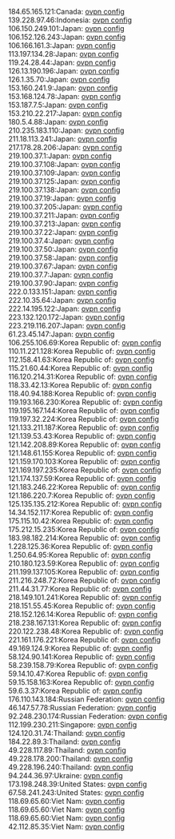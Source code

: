 184.65.165.121:Canada: [ovpn config](vpn/184_65_165_121.ovpn)  
139.228.97.46:Indonesia: [ovpn config](vpn/139_228_97_46.ovpn)  
106.150.249.101:Japan: [ovpn config](vpn/106_150_249_101.ovpn)  
106.152.126.243:Japan: [ovpn config](vpn/106_152_126_243.ovpn)  
106.166.161.3:Japan: [ovpn config](vpn/106_166_161_3.ovpn)  
113.197.134.28:Japan: [ovpn config](vpn/113_197_134_28.ovpn)  
119.24.28.44:Japan: [ovpn config](vpn/119_24_28_44.ovpn)  
126.13.190.196:Japan: [ovpn config](vpn/126_13_190_196.ovpn)  
126.1.35.70:Japan: [ovpn config](vpn/126_1_35_70.ovpn)  
153.160.241.9:Japan: [ovpn config](vpn/153_160_241_9.ovpn)  
153.168.124.78:Japan: [ovpn config](vpn/153_168_124_78.ovpn)  
153.187.7.5:Japan: [ovpn config](vpn/153_187_7_5.ovpn)  
153.210.22.217:Japan: [ovpn config](vpn/153_210_22_217.ovpn)  
180.5.4.88:Japan: [ovpn config](vpn/180_5_4_88.ovpn)  
210.235.183.110:Japan: [ovpn config](vpn/210_235_183_110.ovpn)  
211.18.113.241:Japan: [ovpn config](vpn/211_18_113_241.ovpn)  
217.178.28.206:Japan: [ovpn config](vpn/217_178_28_206.ovpn)  
219.100.37.1:Japan: [ovpn config](vpn/219_100_37_1.ovpn)  
219.100.37.108:Japan: [ovpn config](vpn/219_100_37_108.ovpn)  
219.100.37.109:Japan: [ovpn config](vpn/219_100_37_109.ovpn)  
219.100.37.125:Japan: [ovpn config](vpn/219_100_37_125.ovpn)  
219.100.37.138:Japan: [ovpn config](vpn/219_100_37_138.ovpn)  
219.100.37.19:Japan: [ovpn config](vpn/219_100_37_19.ovpn)  
219.100.37.205:Japan: [ovpn config](vpn/219_100_37_205.ovpn)  
219.100.37.211:Japan: [ovpn config](vpn/219_100_37_211.ovpn)  
219.100.37.213:Japan: [ovpn config](vpn/219_100_37_213.ovpn)  
219.100.37.22:Japan: [ovpn config](vpn/219_100_37_22.ovpn)  
219.100.37.4:Japan: [ovpn config](vpn/219_100_37_4.ovpn)  
219.100.37.50:Japan: [ovpn config](vpn/219_100_37_50.ovpn)  
219.100.37.58:Japan: [ovpn config](vpn/219_100_37_58.ovpn)  
219.100.37.67:Japan: [ovpn config](vpn/219_100_37_67.ovpn)  
219.100.37.7:Japan: [ovpn config](vpn/219_100_37_7.ovpn)  
219.100.37.90:Japan: [ovpn config](vpn/219_100_37_90.ovpn)  
222.0.133.151:Japan: [ovpn config](vpn/222_0_133_151.ovpn)  
222.10.35.64:Japan: [ovpn config](vpn/222_10_35_64.ovpn)  
222.14.195.122:Japan: [ovpn config](vpn/222_14_195_122.ovpn)  
223.132.120.172:Japan: [ovpn config](vpn/223_132_120_172.ovpn)  
223.219.116.207:Japan: [ovpn config](vpn/223_219_116_207.ovpn)  
61.23.45.147:Japan: [ovpn config](vpn/61_23_45_147.ovpn)  
106.255.106.69:Korea Republic of: [ovpn config](vpn/106_255_106_69.ovpn)  
110.11.221.128:Korea Republic of: [ovpn config](vpn/110_11_221_128.ovpn)  
112.158.41.63:Korea Republic of: [ovpn config](vpn/112_158_41_63.ovpn)  
115.21.60.44:Korea Republic of: [ovpn config](vpn/115_21_60_44.ovpn)  
116.120.214.31:Korea Republic of: [ovpn config](vpn/116_120_214_31.ovpn)  
118.33.42.13:Korea Republic of: [ovpn config](vpn/118_33_42_13.ovpn)  
118.40.94.188:Korea Republic of: [ovpn config](vpn/118_40_94_188.ovpn)  
119.193.166.230:Korea Republic of: [ovpn config](vpn/119_193_166_230.ovpn)  
119.195.167.144:Korea Republic of: [ovpn config](vpn/119_195_167_144.ovpn)  
119.197.32.224:Korea Republic of: [ovpn config](vpn/119_197_32_224.ovpn)  
121.133.211.187:Korea Republic of: [ovpn config](vpn/121_133_211_187.ovpn)  
121.139.53.43:Korea Republic of: [ovpn config](vpn/121_139_53_43.ovpn)  
121.142.208.89:Korea Republic of: [ovpn config](vpn/121_142_208_89.ovpn)  
121.148.61.155:Korea Republic of: [ovpn config](vpn/121_148_61_155.ovpn)  
121.159.170.103:Korea Republic of: [ovpn config](vpn/121_159_170_103.ovpn)  
121.169.197.235:Korea Republic of: [ovpn config](vpn/121_169_197_235.ovpn)  
121.174.137.59:Korea Republic of: [ovpn config](vpn/121_174_137_59.ovpn)  
121.183.246.22:Korea Republic of: [ovpn config](vpn/121_183_246_22.ovpn)  
121.186.220.7:Korea Republic of: [ovpn config](vpn/121_186_220_7.ovpn)  
125.135.135.212:Korea Republic of: [ovpn config](vpn/125_135_135_212.ovpn)  
14.34.152.117:Korea Republic of: [ovpn config](vpn/14_34_152_117.ovpn)  
175.115.10.42:Korea Republic of: [ovpn config](vpn/175_115_10_42.ovpn)  
175.212.15.235:Korea Republic of: [ovpn config](vpn/175_212_15_235.ovpn)  
183.98.182.214:Korea Republic of: [ovpn config](vpn/183_98_182_214.ovpn)  
1.228.125.36:Korea Republic of: [ovpn config](vpn/1_228_125_36.ovpn)  
1.250.64.95:Korea Republic of: [ovpn config](vpn/1_250_64_95.ovpn)  
210.180.123.59:Korea Republic of: [ovpn config](vpn/210_180_123_59.ovpn)  
211.199.137.105:Korea Republic of: [ovpn config](vpn/211_199_137_105.ovpn)  
211.216.248.72:Korea Republic of: [ovpn config](vpn/211_216_248_72.ovpn)  
211.44.31.77:Korea Republic of: [ovpn config](vpn/211_44_31_77.ovpn)  
218.149.101.241:Korea Republic of: [ovpn config](vpn/218_149_101_241.ovpn)  
218.151.55.45:Korea Republic of: [ovpn config](vpn/218_151_55_45.ovpn)  
218.152.126.14:Korea Republic of: [ovpn config](vpn/218_152_126_14.ovpn)  
218.238.167.131:Korea Republic of: [ovpn config](vpn/218_238_167_131.ovpn)  
220.122.238.48:Korea Republic of: [ovpn config](vpn/220_122_238_48.ovpn)  
221.161.176.221:Korea Republic of: [ovpn config](vpn/221_161_176_221.ovpn)  
49.169.124.9:Korea Republic of: [ovpn config](vpn/49_169_124_9.ovpn)  
58.124.90.141:Korea Republic of: [ovpn config](vpn/58_124_90_141.ovpn)  
58.239.158.79:Korea Republic of: [ovpn config](vpn/58_239_158_79.ovpn)  
59.14.10.47:Korea Republic of: [ovpn config](vpn/59_14_10_47.ovpn)  
59.15.158.163:Korea Republic of: [ovpn config](vpn/59_15_158_163.ovpn)  
59.6.3.37:Korea Republic of: [ovpn config](vpn/59_6_3_37.ovpn)  
176.110.143.184:Russian Federation: [ovpn config](vpn/176_110_143_184.ovpn)  
46.147.57.78:Russian Federation: [ovpn config](vpn/46_147_57_78.ovpn)  
92.248.230.174:Russian Federation: [ovpn config](vpn/92_248_230_174.ovpn)  
112.199.230.211:Singapore: [ovpn config](vpn/112_199_230_211.ovpn)  
124.120.31.74:Thailand: [ovpn config](vpn/124_120_31_74.ovpn)  
184.22.89.3:Thailand: [ovpn config](vpn/184_22_89_3.ovpn)  
49.228.117.89:Thailand: [ovpn config](vpn/49_228_117_89.ovpn)  
49.228.178.200:Thailand: [ovpn config](vpn/49_228_178_200.ovpn)  
49.228.196.240:Thailand: [ovpn config](vpn/49_228_196_240.ovpn)  
94.244.36.97:Ukraine: [ovpn config](vpn/94_244_36_97.ovpn)  
173.198.248.39:United States: [ovpn config](vpn/173_198_248_39.ovpn)  
67.58.241.243:United States: [ovpn config](vpn/67_58_241_243.ovpn)  
118.69.65.60:Viet Nam: [ovpn config](vpn/118_69_65_60.ovpn)  
118.69.65.60:Viet Nam: [ovpn config](vpn/118_69_65_60.ovpn)  
118.69.65.60:Viet Nam: [ovpn config](vpn/118_69_65_60.ovpn)  
42.112.85.35:Viet Nam: [ovpn config](vpn/42_112_85_35.ovpn)  
